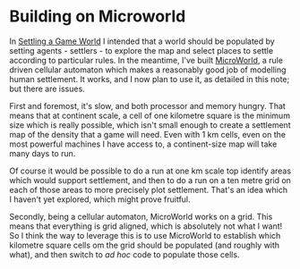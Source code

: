 # Building on Microworld

In [Settling a Game World](Settling-a-game-world.html) I intended that a world should be populated by setting agents - settlers - to explore the map and select places to settle according to particular rules. In the meantime, I've built [MicroWorld](https://github.com/simon-brooke/mw-ui), a rule driven cellular automaton which makes a reasonably good job of modelling human settlement. It works, and I now plan to use it, as detailed in this note; but there are issues.

First and foremost, it's slow, and both processor and memory hungry. That means that at continent scale, a cell of one kilometre square is the minimum size which is really possible, which isn't small enough to create a settlement map of the density that a game will need. Even with 1 km cells, even on the most powerful machines I have access to, a continent-size map will take many days to run.

Of course it would be possible to do a run at one km scale top identify areas which would support settlement, and then to do a run on a ten metre grid on each of those areas to more precisely plot settlement. That's an idea which I haven't yet explored, which might prove fruitful.

Secondly, being a cellular automaton, MicroWorld works on a grid. This means that everything is grid aligned, which is absolutely not what I want! So I think the way to leverage this is to use MicroWorld to establish which kilometre square cells om the grid should be populated (and roughly with what), and then switch to *ad hoc* code to populate those cells.
